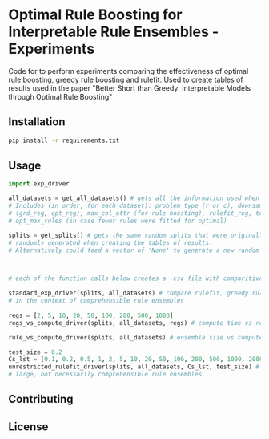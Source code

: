 # Optimal Rule Boosting for Interpretable Rule Ensembles - Experiments

 Code for to perform experiments comparing the effectiveness of optimal
 rule boosting, greedy rule boosting and rulefit. Used to
  create tables of results used in the paper 
  "Better Short than Greedy: Interpretable Models through Optimal Rule Boosting"

## Installation

```bash
pip install -r requirements.txt
```

## Usage

```python
import exp_driver

all_datasets = get_all_datasets() # gets all the information used when when creating the original tables of results.
# Includes (in order, for each dataset): problem_type (r or c), downsample_size (on dataset), max_rules,
# (grd_reg, opt_reg), max_col_attr (for rule boosting), rulefit_reg, test_size, repeats, pos_class,
# opt_max_rules (in case fewer rules were fitted for optimal)

splits = get_splits() # gets the same random splits that were originally 
# randomly generated when creating the tables of results.
# Alternatively could feed a vector of 'None' to generate a new random table



# each of the function calls below creates a .csv file with comparitive results.

standard_exp_driver(splits, all_datasets) # compare rulefit, greedy rule booting and optimal rule boosting.
# in the context of comprehensible rule ensembles
 
regs = [2, 5, 10, 20, 50, 100, 200, 500, 1000]
regs_vs_compute_driver(splits, all_datasets, regs) # compute time vs regularisation for optimal rule boosting

rule_vs_compute_driver(splits, all_datasets) # ensemble size vs compute time for optimal rule boosting. 

test_size = 0.2
Cs_lst = [0.1, 0.2, 0.5, 1, 2, 5, 10, 20, 50, 100, 200, 500, 1000, 2000, 5000, 10000]
unrestricted_rulefit_driver(splits, all_datasets, Cs_lst, test_size) # rulefit for a variety of Cs values which create
# large, not necessarily comprehensible rule ensembles. 
```

## Contributing

## License
